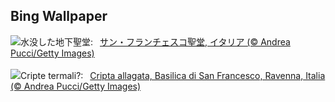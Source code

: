 ## Bing Wallpaper
![](https://www.bing.com/th?id=OHR.RavennaBasilica_JA-JP8188667597_UHD.jpg&w=1000)水没した地下聖堂:&nbsp;&ensp;[サン・フランチェスコ聖堂, イタリア (© Andrea Pucci/Getty Images)](https://www.bing.com/th?id=OHR.RavennaBasilica_JA-JP8188667597_UHD.jpg)
<br><br/>
![](https://www.bing.com/th?id=OHR.RavennaBasilica_IT-IT9888465442_UHD.jpg&w=1000)Cripte termali?:&nbsp;&ensp;[Cripta allagata, Basilica di San Francesco, Ravenna, Italia (© Andrea Pucci/Getty Images)](https://www.bing.com/th?id=OHR.RavennaBasilica_IT-IT9888465442_UHD.jpg)
<br><br/>
